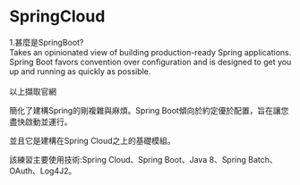 # SpringCloud

1.甚麼是SpringBoot?<br>
Takes an opinionated view of building production-ready Spring applications. Spring Boot favors convention over configuration and is designed to get you up and running as quickly as possible.<br>
<br>
以上擷取官網<br>

簡化了建構Spring的剛複雜與麻煩。Spring Boot傾向於約定優於配置，旨在讓您盡快啟動並運行。<br>

並且它是建構在Spring Cloud之上的基礎模組。<br>

該練習主要使用技術:Spring Cloud、Spring Boot、Java 8、Spring Batch、OAuth、Log4J2。<br>







